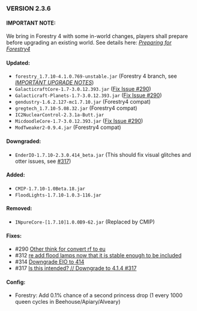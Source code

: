 
### VERSION 2.3.6

#### IMPORTANT NOTE:
We bring in Forestry 4 with some in-world changes, players shall prepare before upgrading an existing world.
See details here: [_Preparing for Forestry4_](https://github.com/Beyond-Reality/BeyondRealityModPack/issues/323)

#### Updated:
* `forestry_1.7.10-4.1.0.769-unstable.jar` (Forestry 4 branch, see [_IMPORTANT UPGRADE NOTES_](https://github.com/Beyond-Reality/BeyondRealityModPack/issues/323))
* `GalacticraftCore-1.7-3.0.12.393.jar` ([Fix Issue #290](https://github.com/Beyond-Reality/BeyondRealityModPack/issues/290))
* `Galacticraft-Planets-1.7-3.0.12.393.jar` ([Fix Issue #290](https://github.com/Beyond-Reality/BeyondRealityModPack/issues/290))
* `gendustry-1.6.2.127-mc1.7.10.jar` (Forestry4 compat)
* `gregtech_1.7.10-5.08.32.jar` (Forestry4 compat)
* `IC2NuclearControl-2.3.1a-Butt.jar`
* `MicdoodleCore-1.7-3.0.12.393.jar` ([Fix Issue #290](https://github.com/Beyond-Reality/BeyondRealityModPack/issues/290))
* `ModTweaker2-0.9.4.jar` (Forestry4 compat)

#### Downgraded:

* `EnderIO-1.7.10-2.3.0.414_beta.jar` (This should fix visual glitches and otter issues, see [#317](https://github.com/Beyond-Reality/BeyondRealityModPack/issues/317))

#### Added:

* `CMIP-1.7.10-1.0Beta.18.jar`
* `FloodLights-1.7.10-1.0.3-116.jar`

#### Removed:

* `INpureCore-[1.7.10]1.0.0B9-62.jar` (Replaced by CMIP)

#### Fixes:

* #290 [Other think for convert rf to eu](https://github.com/Beyond-Reality/BeyondRealityModPack/issues/290)
* #312 [re add flood lamps now that it is stable enough to be included](https://github.com/Beyond-Reality/BeyondRealityModPack/issues/312)
* #314 [Downgrade EIO to 414](https://github.com/Beyond-Reality/BeyondRealityModPack/issues/314)
* #317 [Is this intended? // Downgrade to 4.1.4 #317 ](https://github.com/Beyond-Reality/BeyondRealityModPack/issues/317)

#### Config:

* Forestry: Add 0.1% chance of a second princess drop (1 every 1000 queen cycles in Beehouse/Apiary/Alveary)
